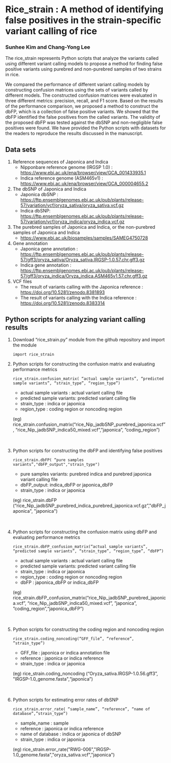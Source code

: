 # Rice_strain : A method of identifying false positives in the strain-specific variant calling of rice    
### Sunhee Kim and Chang-Yong Lee    
The rice_strain represents Python scripts that analyze the variants called using different variant calling models to propose a method for finding false positive variants using purebred and non-purebred samples of two strains in rice.    

We compared the performance of different variant calling models by constructing confusion matrices using the sets of variants called by different models. The constructed confusion matrices were evaluated in three different metrics: precision, recall, and F1 score. Based on the results of the performance comparison, we proposed a method to construct the dbFP, which is a collection of false positive variants. We showed that the dbFP identified the false positives from the called variants. The validity of the proposed dbFP was tested against the dbSNP and non-negligible false positives were found. We have provided the Python scripts with datasets for the readers to reproduce the results discussed in the manuscript.    

## Data sets
1.	Reference sequences of Japonica and Indica
    - Nipponbare reference genome (IRGSP 1.0) : https://www.ebi.ac.uk/ena/browser/view/GCA_001433935.1
    - Indica reference genome (ASM465v1) : https://www.ebi.ac.uk/ena/browser/view/GCA_000004655.2
2.	The dbSNP of Japonica and Indica
    - Japonica dbSNP : https://ftp.ensemblgenomes.ebi.ac.uk/pub/plants/release-57/variation/vcf/oryza_sativa/oryza_sativa.vcf.gz
    - Indica dbSNP: https://ftp.ensemblgenomes.ebi.ac.uk/pub/plants/release-57/variation/vcf/oryza_indica/oryza_indica.vcf.gz
3. 	The purebred samples of Japonica and Indica, or the non-purebred samples of Japonica and Indica
    - https://www.ebi.ac.uk/biosamples/samples/SAMEG4750728
4. Gene annotation
    - Japonica gene annotation : https://ftp.ensemblgenomes.ebi.ac.uk/pub/plants/release-57/gff3/oryza_sativa/Oryza_sativa.IRGSP-1.0.57.chr.gff3.gz
    - Indica gene annotation  : https://ftp.ensemblgenomes.ebi.ac.uk/pub/plants/release-57/gff3/oryza_indica/Oryza_indica.ASM465v1.57.chr.gff3.gz
6.	VCF files
    - The result of variants calling with the Japonica reference : https://doi.org/10.5281/zenodo.8381893
    - The result of variants calling with the Indica reference : https://doi.org/10.5281/zenodo.8383314


## Python scripts for analyzing variant calling results
1. Download “rice_strain.py” module from the github repository and import the module
    ```
    import rice_strain
    ```
3. Python scripts for constructing the confusion matrix and evaluating performance metrics    
    ```
   rice_strain.confusion_matrix( “actual sample variants”, “predicted sample variants”, “strain_type”, “region_type”)
    ```
    - actual sample variants : actual variant calling file
    - predicted sample variants: predicted variant calling file
    - strain_type : indica or japonica
    - region_type : coding region or noncoding region

   (eg) rice_strain.confusion_matrix(“rice_Nip_jadbSNP_purebred_japonica.vcf”, “rice_Nip_jadbSNP_indica50_mixed.vcf”,”japonica”, ”coding_region”)
<br><br><br>
4. Python scripts for constructing the dbFP and identifying false positives    
    ```
   rice_strain.dbFP( “pure samples variants”,"dbFP_output","strain_type")
    ```
    - pure samples variants: purebred indica and purebred japonica variant calling file
    - dbFP_output: indica_dbFP or japonica_dbFP
    - strain_type : indica or japonica

    (eg) rice_strain.dbFP (“rice_Nip_jadbSNP_purebred_indica_purebred_japonica.vcf.gz”,"dbFP_japonica", "japonica")
<br><br><br>

5. Python scripts for constructing the confusion matrix using dbFP and evaluating performance metrics
    ```
    rice_strain.dbFP_confusion_matrix(“actual sample variants”, “predicted sample variants”, “strain_type”, “region_type”, “dbFP”)
    ```
    - actual sample variants : actual variant calling file
    - predicted sample variants: predicted variant calling file
    - strain_type : indica or japonica
    - region_type : coding region or noncoding region
    - dbFP : japonica_dbFP or indica_dbFP
  
    (eg) rice_strain.dbFP_confusion_matrix(“rice_Nip_jadbSNP_purebred_japonica.vcf”, “rice_Nip_jadbSNP_indica50_mixed.vcf”, ”japonica”, ”coding_region”,“japonica_dbFP”)
<br><br><br>

6.  Python scripts for constructing the coding region and noncoding region
    ```
    rice_strain.coding_noncoding(“GFF_file”, “reference”, ”strain_type”)
    ```
    - GFF_file : japonica or indica annotation file
    - reference : japonica or indica reference 
    - strain_type : indica or japonica
  
    (eg) rice_strain.coding_noncoding (“Oryza_sativa.IRGSP-1.0.56.gff3”, "IRGSP-1.0_genome.fasta",“japonica”)
<br><br><br>
  
7. Python scripts for estimating error rates of dbSNP     
    ```
   rice_strain.error_rate( “sample_name”, “reference”, “name of database”,”strain_type”)
    ```
    - sample_name : sample
    - reference : japonica or indica reference 
    - name of database : indica or japonica of dbSNP
    - strain_type : indica or japonica

    (eg) rice_strain.error_rate("RWG-006","IRGSP-1.0_genome.fasta","oryza_sativa.vcf","japonica")
